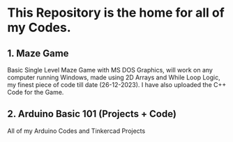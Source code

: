# This Repository is the home for all of my Codes.
## 1. Maze Game
Basic Single Level Maze Game with MS DOS Graphics, will work on any computer running Windows, made using 2D Arrays and While Loop Logic, my finest piece of code till date (26-12-2023).
I have also uploaded the C++ Code for the Game.

## 2. Arduino Basic 101 (Projects + Code)
All of my Arduino Codes and Tinkercad Projects

